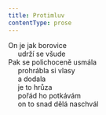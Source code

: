```yaml
---
title: Protimluv
contentType: prose
---
```


On je jak borovice  
     udrží se všude  
Pak se polichoceně usmála  
     prohrábla si vlasy  
     a dodala  
     je to hrůza  
     pořád ho potkávám  
     on to snad dělá naschvál
